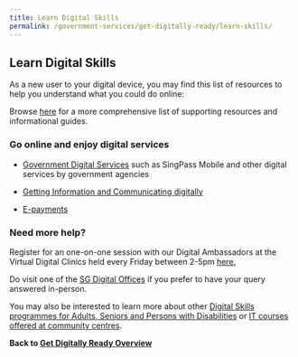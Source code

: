 ```yaml
---
title: Learn Digital Skills 
permalink: /government-services/get-digitally-ready/learn-skills/
---
```


## Learn Digital Skills

As a new user to your digital device, you may find this list of resources to help you understand what you could do online:

Browse <a href="https://imsilver.imda.gov.sg/learn-digital-skills/learn-online/overview/" target="_blank">here</a> for a more comprehensive list of supporting resources and informational guides.


### Go online and enjoy digital services

- <a href="https://imsilver.imda.gov.sg/learn-digital-skills/learn-online/government-digital-services-bds/" target="_blank">Government Digital Services</a> such as SingPass Mobile and other digital services by government agencies

- <a href="https://imsilver.imda.gov.sg/learn-digital-skills/learn-online/e-communications-bds/" target="_blank">Getting Information and Communicating digitally</a>

- <a href="https://imsilver.imda.gov.sg/learn-digital-skills/learn-online/digital-transactions-bds/" target="_blank">E-payments</a>


### Need more help?

Register for an one-on-one session with our Digital Ambassadors at the Virtual Digital Clinics held every Friday between 2-5pm <a href="https://outlook.office365.com/owa/calendar/VirtualDigitalClinic@imsilver.imda.gov.sg/bookings/" target="_blank">here.</a>

Do visit one of the <a href="https://sdo.gov.sg/sg-digital-community-hubs/" target="_blank">SG Digital Offices</a> if you prefer to have your query answered in-person.  

You may also be interested to learn more about other <a href="https://www.imda.gov.sg/for-community/digital-readiness/Digital-Skills-for-Adults-Seniors-and-Persons-with-Disabilities" target="_blank">Digital Skills programmes for Adults, Seniors and Persons with Disabilities</a> or <a href="https://www.pa.gov.sg/our-programmes/lifeskills-and-lifestyle/senior-academy" target="_blank">  IT courses offered at community centres</a>.



**Back to [Get Digitally Ready Overview](/government-services/get-digitally-ready/overview/)**
